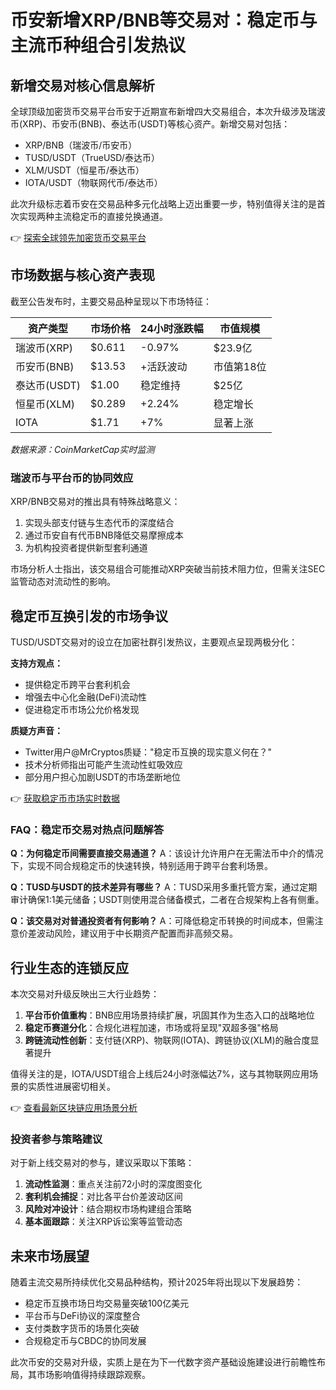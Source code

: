 # 币安新增XRP/BNB等交易对：稳定币与主流币种组合引发热议

## 新增交易对核心信息解析

全球顶级加密货币交易平台币安于近期宣布新增四大交易组合，本次升级涉及瑞波币(XRP)、币安币(BNB)、泰达币(USDT)等核心资产。新增交易对包括：
- XRP/BNB（瑞波币/币安币）
- TUSD/USDT（TrueUSD/泰达币）
- XLM/USDT（恒星币/泰达币）
- IOTA/USDT（物联网代币/泰达币）

此次升级标志着币安在交易品种多元化战略上迈出重要一步，特别值得关注的是首次实现两种主流稳定币的直接兑换通道。

👉 [探索全球领先加密货币交易平台](https://bit.ly/okx_welcome)

## 市场数据与核心资产表现

截至公告发布时，主要交易品种呈现以下市场特征：

| 资产类型   | 市场价格   | 24小时涨跌幅 | 市值规模     |
|------------|------------|--------------|--------------|
| 瑞波币(XRP) | $0.611     | -0.97%       | $23.9亿      |
| 币安币(BNB) | $13.53     | +活跃波动    | 市值第18位   |
| 泰达币(USDT)| $1.00      | 稳定维持     | $25亿        |
| 恒星币(XLM) | $0.289     | +2.24%       | 稳定增长     |
| IOTA       | $1.71      | +7%          | 显著上涨     |

*数据来源：CoinMarketCap实时监测*

### 瑞波币与平台币的协同效应

XRP/BNB交易对的推出具有特殊战略意义：
1. 实现头部支付链与生态代币的深度结合
2. 通过币安自有代币BNB降低交易摩擦成本
3. 为机构投资者提供新型套利通道

市场分析人士指出，该交易组合可能推动XRP突破当前技术阻力位，但需关注SEC监管动态对流动性的影响。

## 稳定币互换引发的市场争议

TUSD/USDT交易对的设立在加密社群引发热议，主要观点呈现两极分化：

**支持方观点：**
- 提供稳定币跨平台套利机会
- 增强去中心化金融(DeFi)流动性
- 促进稳定币市场公允价格发现

**质疑方声音：**
- Twitter用户@MrCryptos质疑："稳定币互换的现实意义何在？"
- 技术分析师指出可能产生流动性虹吸效应
- 部分用户担心加剧USDT的市场垄断地位

👉 [获取稳定币市场实时数据](https://bit.ly/okx_welcome)

### FAQ：稳定币交易对热点问题解答

**Q：为何稳定币间需要直接交易通道？**
A：该设计允许用户在无需法币中介的情况下，实现不同合规稳定币的快速转换，特别适用于跨平台套利场景。

**Q：TUSD与USDT的技术差异有哪些？**
A：TUSD采用多重托管方案，通过定期审计确保1:1美元储备；USDT则使用混合储备模式，二者在合规架构上各有侧重。

**Q：该交易对对普通投资者有何影响？**
A：可降低稳定币转换的时间成本，但需注意价差波动风险，建议用于中长期资产配置而非高频交易。

## 行业生态的连锁反应

本次交易对升级反映出三大行业趋势：
1. **平台币价值重构**：BNB应用场景持续扩展，巩固其作为生态入口的战略地位
2. **稳定币赛道分化**：合规化进程加速，市场或将呈现"双超多强"格局
3. **跨链流动性创新**：支付链(XRP)、物联网(IOTA)、跨链协议(XLM)的融合度显著提升

值得关注的是，IOTA/USDT组合上线后24小时涨幅达7%，这与其物联网应用场景的实质性进展密切相关。

👉 [查看最新区块链应用场景分析](https://bit.ly/okx_welcome)

### 投资者参与策略建议

对于新上线交易对的参与，建议采取以下策略：
1. **流动性监测**：重点关注前72小时的深度图变化
2. **套利机会捕捉**：对比各平台价差波动区间
3. **风险对冲设计**：结合期权市场构建组合策略
4. **基本面跟踪**：关注XRP诉讼案等监管动态

## 未来市场展望

随着主流交易所持续优化交易品种结构，预计2025年将出现以下发展趋势：
- 稳定币互换市场日均交易量突破100亿美元
- 平台币与DeFi协议的深度整合
- 支付类数字货币的场景化突破
- 合规稳定币与CBDC的协同发展

此次币安的交易对升级，实质上是在为下一代数字资产基础设施建设进行前瞻性布局，其市场影响值得持续跟踪观察。